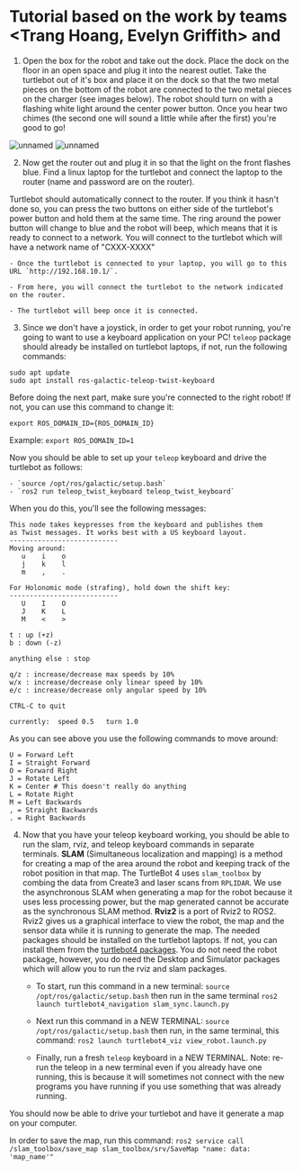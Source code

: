 # Tutorial based on the work by teams <Trang Hoang, Evelyn Griffith> and 

1. Open the box for the robot and take out the dock. Place the dock on the floor in an open space and plug it into the nearest outlet. Take the turtlebot out of it's box and place it on the dock so that the two metal pieces on the bottom of the robot are connected to the two metal pieces on the charger (see images below). The robot should turn on with a flashing white light around the center power button. Once you hear two chimes (the second one will sound a little while after the first) you're good to go!

![unnamed](https://user-images.githubusercontent.com/89279012/199825967-8fa2aaef-5a79-40e3-a021-cfe3fe004e53.jpg)
![unnamed](https://user-images.githubusercontent.com/89279012/199826070-d8a7a069-d3e6-4f61-96ac-958881e8b604.jpg)

2. Now get the router out and plug it in so that the light on the front flashes blue. Find a linux laptop for the turtlebot and connect the laptop to the router (name and password are on the router).

Turtlebot should automatically connect to the router. If you think it hasn't done so,  you can press the two buttons on either side of the turtlebot's power button and hold them at the same time. The ring around the power button will change to blue and the robot will beep, which means that it is ready to connect to a network. You will connect to the turtlebot which will have a network name of "CXXX-XXXX"
    
    - Once the turtlebot is connected to your laptop, you will go to this URL `http://192.168.10.1/`.
    
    - From here, you will connect the turtlebot to the network indicated on the router.
    
    - The turtlebot will beep once it is connected.

3. Since we don't have a joystick, in order to get your robot running, you're going to want to use a keyboard application on your PC! `teleop` package should already be installed on turtlebot laptops, if not, run the following commands:

```
sudo apt update
sudo apt install ros-galactic-teleop-twist-keyboard
```

Before doing the next part, make sure you're connected to the right robot! If not, you can use this command to change it: 

`export ROS_DOMAIN_ID={ROS_DOMAIN_ID}` 

Example:
`export ROS_DOMAIN_ID=1`

Now you should be able to set up your `teleop` keyboard and drive the turtlebot as follows:

    - `source /opt/ros/galactic/setup.bash` 
    - `ros2 run teleop_twist_keyboard teleop_twist_keyboard`
        
When you do this, you'll see the following messages:
```
This node takes keypresses from the keyboard and publishes them
as Twist messages. It works best with a US keyboard layout.
---------------------------
Moving around:
   u    i    o
   j    k    l
   m    ,    .

For Holonomic mode (strafing), hold down the shift key:
---------------------------
   U    I    O
   J    K    L
   M    <    >

t : up (+z)
b : down (-z)

anything else : stop

q/z : increase/decrease max speeds by 10%
w/x : increase/decrease only linear speed by 10%
e/c : increase/decrease only angular speed by 10%

CTRL-C to quit

currently:	speed 0.5	turn 1.0 
```

As you can see above you use the following commands to move around:
```
U = Forward Left
I = Straight Forward
O = Forward Right
J = Rotate Left
K = Center # This doesn't really do anything
L = Rotate Right
M = Left Backwards
, = Straight Backwards
. = Right Backwards
```

4. Now that you have your teleop keyboard working, you should be able to run the slam, rviz, and teleop keyboard commands in separate terminals. **SLAM** (Simultaneous localization and mapping) is a method for creating a map of the area around the robot and keeping track of the robot position in that map. The TurtleBot 4 uses `slam_toolbox` by combing the data from Create3 and laser scans from `RPLIDAR`. We use the asynchronous SLAM when generating a map for the robot because it uses less processing power, but the map generated cannot be accurate as the synchronous SLAM method. **Rviz2** is a port of Rviz2 to ROS2. Rviz2 gives us a graphical interface to view the robot, the map and the sensor data while it is running to generate the map.  The needed packages should be installed on the turtlebot laptops. If not,  you can install them from the [turtlebot4 packages](https://turtlebot.github.io/turtlebot4-user-manual/software/turtlebot4_packages.html). You do not need the robot package, however, you do need the Desktop and Simulator packages which will allow you to run the rviz and slam packages.

    - To start, run this command in a new terminal: `source /opt/ros/galactic/setup.bash` then run in the same terminal `ros2 launch turtlebot4_navigation slam_sync.launch.py`
    
    - Next run this command in a NEW TERMINAL: `source /opt/ros/galactic/setup.bash` then run, in the same terminal, this command: `ros2 launch turtlebot4_viz view_robot.launch.py`
    
    - Finally, run a fresh `teleop` keyboard in a NEW TERMINAL. Note: re-run the teleop in a new terminal even if you already have one running, this is because it will sometimes not connect with the new programs you have running if you use something that was already running.

You should now be able to drive your turtlebot and have it generate a map on your computer.

In order to save the map, run this command: `ros2 service call /slam_toolbox/save_map slam_toolbox/srv/SaveMap "name: data: 'map_name'"`
